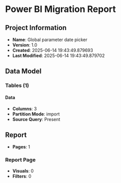 # Power BI Migration Report

## Project Information
- **Name**: Global parameter date picker
- **Version**: 1.0
- **Created**: 2025-06-14 19:43:49.879693
- **Last Modified**: 2025-06-14 19:43:49.879702

## Data Model

### Tables (1)

#### Data
- **Columns**: 3
- **Partition Mode**: import
- **Source Query**: Present

## Report
- **Pages**: 1

### Report Page
- **Visuals**: 0
- **Filters**: 0
